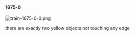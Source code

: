 #### 1675-0
![train-1675-0-0.png](https://github.com/lil-lab/nlvr/raw/master/nlvr/train/images/13/train-1675-0-0.png "train-1675-0-0.png")

there are exactly two yellow objects not touching any edge